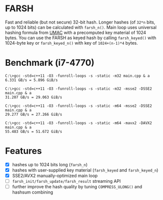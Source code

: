 # FARSH
Fast and reliable (but not secure) 32-bit hash. Longer hashes (of `32*n` bits, up to 1024 bits) can be calculated with `farsh_n()`. Main loop uses universal hashing formula from [UMAC](http://en.wikipedia.org/wiki/UMAC) with a precomputed key material of 1024 bytes. You can use the FARSH as keyed hash by calling `farsh_keyed()` with 1024-byte key or `farsh_keyed_n()` with key of `1024+(n-1)*4` bytes.

# Benchmark (i7-4770)
```
C:\>gcc -std=c++11 -O3 -funroll-loops -s -static -m32 main.cpp & a
6.331 GB/s = 5.896 GiB/s

C:\>gcc -std=c++11 -O3 -funroll-loops -s -static -m32 -msse2 -DSSE2 main.cpp & a
31.207 GB/s = 29.063 GiB/s

C:\>gcc -std=c++11 -O3 -funroll-loops -s -static -m64 -msse2 -DSSE2 main.cpp & a
29.277 GB/s = 27.266 GiB/s

C:\>gcc -std=c++11 -O3 -funroll-loops -s -static -m64 -mavx2 -DAVX2 main.cpp & a
55.483 GB/s = 51.672 GiB/s
```

# Features
- [x] hashes up to 1024 bits long (`farsh_n`)
- [x] hashes with user-supplied key material (`farsh_keyed` and `farsh_keyed_n`)
- [x] SSE2/AVX2 manually-optimized main loop
- [ ] `farsh_init/farsh_update/farsh_result` streaming API
- [ ] further improve the hash quality by tuning `COMPRESS_ULONG()` and hashsum combining
